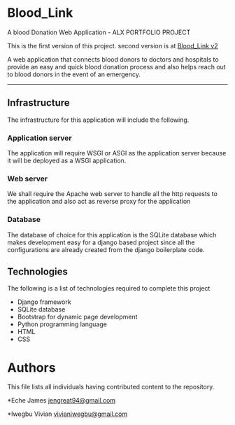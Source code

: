 # Blood_Link
A blood Donation Web Application - ALX PORTFOLIO PROJECT

This is the first version of this project. second version is at [Blood_Link v2](https://github.com/James0711/Blood_Link_v2) 

A web application that connects blood donors to doctors and hospitals to provide an easy and quick blood donation process and also helps reach out to blood donors in the event of an emergency.

---

## Infrastructure
The infrastructure for this application will include the following.
### Application server
The application will require WSGI or ASGI as the application server because it will be deployed as a WSGI application.
### Web server
We shall require the Apache web server to handle all the http requests to the application and also act as reverse proxy for the application
### Database
The database of choice for this application is the SQLite database which makes development easy for a django based project since all the configurations are already created from the django boilerplate code.

## Technologies
The following is a list of technologies required to complete this project
* Django framework
* SQLite database
* Bootstrap for dynamic page development
* Python programming language
* HTML
* CSS
# Authors
This file lists all individuals having contributed content to the repository.

*Eche James <jengreat94@gmail.com>

*Iwegbu Vivian <vivianiwegbu@gmail.com>
